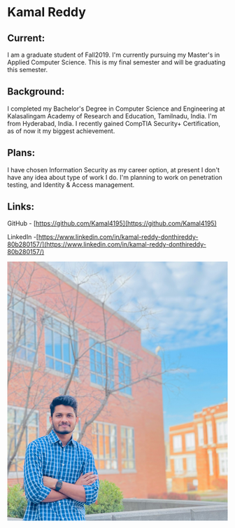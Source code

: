 # Kamal Reddy

## Current:
I am a graduate student of Fall2019. I'm currently pursuing my Master's in Applied Computer Science. This is my final semester and will be graduating this semester.

## Background:
I completed my Bachelor's Degree in Computer Science and Engineering at Kalasalingam Academy of Research and Education, Tamilnadu, India. I'm from Hyderabad, India. I recently gained CompTIA Security+ Certification, as of now it my biggest achievement.

## Plans:
I have chosen Information Security as my career option,  at present I don't have any idea  about type of work I do. I'm planning to work on penetration testing, and Identity & Access management.

## Links:
GitHub - [https://github.com/Kamal4195](https://github.com/Kamal4195) 

LinkedIn -[https://www.linkedin.com/in/kamal-reddy-donthireddy-80b280157/](https://www.linkedin.com/in/kamal-reddy-donthireddy-80b280157/)

![](https://github.com/Kamal4195/big-data-dev/blob/main/kamalpic.jpg)
